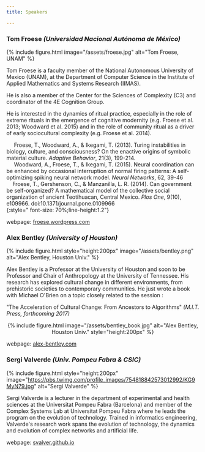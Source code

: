 ```yaml
---
title: Speakers

---
```


### Tom Froese *(Universidad Nacional Autónoma de México)*


{% include figure.html  image="/assets/froese.jpg" alt="Tom Froese, UNAM" %}

Tom Froese is a faculty member of the National Autonomous University of Mexico (UNAM), at the Department of Computer Science in the Institute of Applied Mathematics and Systems Research (IIMAS).

He is also a member of the Center for the Sciences of Complexity (C3) and coordinator of the 4E Cognition Group.

He is interested in the dynamics of ritual practice, especially in the role of extreme rituals in the emergence of cognitive modernity (e.g. Froese et al. 2013; Woodward et al. 2015) and in the role of community ritual as a driver of early sociocultural complexity (e.g. Froese et al. 2014).

&nbsp;&nbsp;&nbsp;&nbsp;&nbsp;Froese, T., Woodward, A., & Ikegami, T. (2013). Turing instabilities in biology, culture, and consciousness? On the enactive origins of symbolic material culture. *Adaptive Behavior*, 21(3), 199-214.     
&nbsp;&nbsp;&nbsp;&nbsp;&nbsp;Woodward, A., Froese, T., & Ikegami, T. (2015). Neural coordination can be enhanced by occasional interruption of normal firing patterns: A self-optimizing spiking neural network model. *Neural Networks*, 62, 39-46     
&nbsp;&nbsp;&nbsp;&nbsp;Froese, T., Gershenson, C., & Manzanilla, L. R. (2014). Can government be self-organized? A mathematical model of the collective social organization of ancient Teotihuacan, Central Mexico. *Plos One*, 9(10), e109966. doi:10.1371/journal.pone.0109966     
{:style=" font-size: 70%;line-height:1.2"}


webpage: [froese.wordpress.com](https://froese.wordpress.com/)


### Alex Bentley *(University of Houston)*


{% include figure.html style="height:200px"  image="/assets/bentley.png" alt="Alex Bentley, Houston Univ." %}

Alex Bentley is a Professor at the University of Houston and soon to be Professor and Chair of Anthropology at the University of Tennessee. His research has explored cultural change in different environments, from prehistoric societies to contemporary communities. He just wrote a book with Michael O'Brien on a topic closely related to the session : 

"The Acceleration of Cultural Change: From Ancestors to Algorithms" *(M.I.T. Press, forthcoming 2017)* 

<center>
{% include figure.html image="/assets/bentley_book.jpg" alt="Alex Bentley, Houston Univ." style="height:200px" %}
</center>

webpage: [alex-bentley.com](http://www.alex-bentley.com/)


### Sergi Valverde *(Univ. Pompeu Fabra & CSIC)*


{% include figure.html style="height:200px"  image="https://pbs.twimg.com/profile_images/754818842573012992/KG9MyN79.jpg" alt="Sergi Valverde" %}

Sergi Valverde is a lecturer in the department of experimental and health sciences at the Universitat Pompeu Fabra (Barcelona) and member of the Complex Systems Lab at Universitat Pompeu Fabra where he leads the program on the evolution of technology. Trained in informatics engineering, Valverde's research work spans the evolution of technology, the dynamics and evolution of complex networks and artificial life.

webpage: [svalver.github.io](http://svalver.github.io/)
